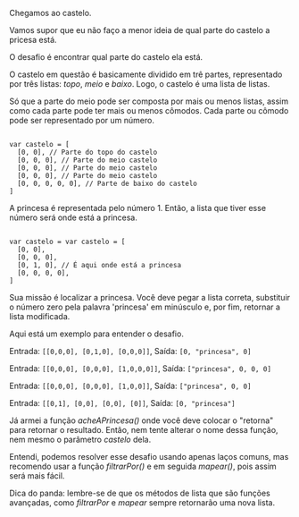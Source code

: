 <Image picture="castelo-alien.jpg">Chegamos ao castelo.</Image>

<Text picture="tubarao-malvado.jpg">Vamos supor que eu não faço a menor ideia de qual parte do castelo a pricesa está.</Text>

<Text picture="tubarao-malvado.jpg">O desafio é encontrar qual parte do castelo ela está.</Text>

<Text picture="tubarao-malvado.jpg">O castelo em questão é basicamente dividido em trê partes, representado por três listas: *topo*, *meio* e *baixo*. Logo, o castelo é uma lista de listas.</Text>

<Text picture="tubarao-malvado.jpg">Só que a parte do meio pode ser composta por mais ou menos listas, assim como cada parte pode ter mais ou menos cômodos. Cada parte ou cômodo pode ser representado por um número.</Text>

<Code>
var castelo = [
  [0, 0], // Parte do topo do castelo
  [0, 0, 0], // Parte do meio castelo
  [0, 0, 0], // Parte do meio castelo
  [0, 0, 0], // Parte do meio castelo
  [0, 0, 0, 0, 0], // Parte de baixo do castelo 
]
</Code>

<Text picture="tubarao-malvado.jpg">A princesa é representada pelo número 1. Então, a lista que tiver esse número será onde está a princesa.</Text>

<Code>
var castelo = var castelo = [
  [0, 0], 
  [0, 0, 0],
  [0, 1, 0], // É aqui onde está a princesa
  [0, 0, 0, 0],  
]
</Code>

<Text title="O desafio" picture="tubarao-malvado.jpg">Sua missão é localizar a princesa. Você deve pegar a lista correta, substituir o número zero pela palavra 'princesa' em minúsculo e, por fim, retornar a lista modificada.</Text>

<Text picture="tubarao-malvado.jpg">Aqui está um exemplo para entender o desafio.</Text>

<Quote title="Exemplo 1">Entrada: `[[0,0,0], [0,1,0], [0,0,0]]`, Saída: `[0, "princesa", 0]`</Quote>

<Quote title="Exemplo 2">Entrada: `[[0,0,0], [0,0,0], [1,0,0,0]]`, Saída: `["princesa", 0, 0, 0]`</Quote>

<Quote title="Exemplo 3">Entrada: `[[0,0,0], [0,0,0], [1,0,0]]`, Saída: `["princesa", 0, 0]`</Quote>

<Quote title="Exemplo 4">Entrada: `[[0,1], [0,0], [0,0], [0]]`, Saída: `[0, "princesa"]`</Quote>

<Alert picture="tubarao-malvado.jpg">Já armei a função *acheAPrincesa()* onde você deve colocar o "retorna" para retornar o resultado. Então, nem tente alterar o nome dessa função, nem mesmo o parâmetro *castelo* dela.</Alert>

<Alert picture="panda.jpg">Entendi, podemos resolver esse desafio usando apenas laços comuns, mas recomendo usar a função *filtrarPor()* e em seguida *mapear()*, pois assim será mais fácil.</Alert>

<Alert picture="panda-sorrindo.jpg">Dica do panda: lembre-se de que os métodos de lista que são funções avançadas, como *filtrarPor* e *mapear* sempre retornarão uma nova lista.</Alert>
